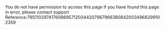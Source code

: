 You do not have permission to access this page If you have found this page in error, please contact support Reference:79511029741760869571203442079679663808420034968299102359